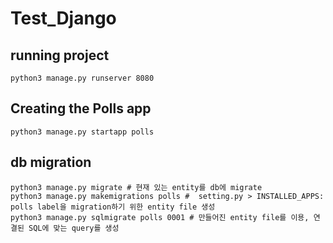 # Test_Django

## running project

```script
python3 manage.py runserver 8080
```

## Creating the Polls app

```script
python3 manage.py startapp polls
```

## db migration

```script
python3 manage.py migrate # 현재 있는 entity를 db에 migrate
python3 manage.py makemigrations polls #  setting.py > INSTALLED_APPS: polls label을 migration하기 위한 entity file 생성
python3 manage.py sqlmigrate polls 0001 # 만들어진 entity file를 이용, 연결된 SQL에 맞는 query를 생성
```

